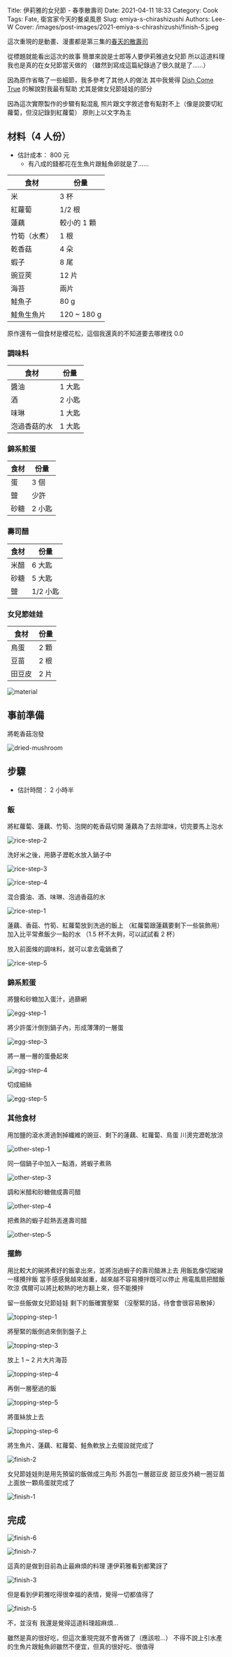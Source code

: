 Title: 伊莉雅的女兒節 - 春季散壽司
Date: 2021-04-11 18:33
Category: Cook
Tags: Fate, 衛宮家今天的餐桌風景
Slug: emiya-s-chirashizushi
Authors: Lee-W
Cover: /images/post-images/2021-emiya-s-chirashizushi/finish-5.jpeg

這次重現的是動畫、漫畫都是第三集的[春天的散壽司](https://ani.gamer.com.tw/animeVideo.php?sn=16729)

<!--more-->

從標題就能看出這次的故事
簡單來說是士郎等人要伊莉雅過女兒節
所以這道料理我也是真的在女兒節當天做的
（雖然到寫成這篇紀錄過了很久就是了......）

因為原作省略了一些細節，我多參考了其他人的做法
其中我覺得 [Dish Come True](https://www.youtube.com/watch?v=PF54BiZEdoA&list=PLsDq5EZWjbmW-1bp68lZyiZvgXArBe_4M&index=9) 的解說對我最有幫助
尤其是做女兒節娃娃的部分

因為這次實際製作的步驟有點混亂
照片跟文字敘述會有點對不上（像是說要切紅蘿蔔，但沒記錄到紅蘿蔔）
原則上以文字為主

## 材料（4 人份）
* 估計成本： 800 元
    * 有八成的錢都花在生魚片跟鮭魚卵就是了......

| 食材 | 份量 |
| --- | --- |
| 米 | 3 杯 |
| 紅蘿蔔 | 1/2 根 |
| 蓮藕 | 較小的 1 顆 |
| 竹筍（水煮） | 1 根 |
| 乾香菇 | 4 朵 |
| 蝦子 | 8 尾 |
| 豌豆莢 | 12 片 |
| 海苔 | 兩片 |
| 鮭魚子 | 80 g |
| 鮭魚生魚片 | 120 ~ 180 g |

原作還有一個食材是櫻花松，這個我還真的不知道要去哪裡找 0.0

### 調味料
| 食材 | 份量 |
| --- | --- |
| 醬油 | 1 大匙 |
| 酒 | 2 小匙 |
| 味琳 | 1 大匙 |
| 泡過香菇的水 | 1 大匙 |

### 錦系煎蛋
| 食材 | 份量 |
| --- | --- |
| 蛋 | 3 個 |
| 鹽 | 少許 |
| 砂糖 | 2 小匙 |

### 壽司醋
| 食材 | 份量 |
| --- | --- |
| 米醋 | 6 大匙 |
| 砂糖 | 5 大匙 |
| 鹽 | 1/2 小匙 |

### 女兒節娃娃

| 食材 | 份量 |
| --- | --- |
| 鳥蛋 | 2 顆 |
| 豆苗 | 2 根 |
| 田豆皮 | 2 片 |

![material]({static}/images/post-images/2021-emiya-s-chirashizushi/material.jpeg)

## 事前準備
將乾香菇泡發

![dried-mushroom]({static}/images/post-images/2021-emiya-s-chirashizushi/dried-mushroom.jpeg)

## 步驟
* 估計時間： 2 小時半

### 飯
將紅蘿蔔、蓮藕、竹筍、泡開的乾香菇切開
蓮藕為了去除澀味，切完要馬上泡水

![rice-step-2]({static}/images/post-images/2021-emiya-s-chirashizushi/rice-step-2.jpeg)

洗好米之後，用篩子瀝乾水放入鍋子中

![rice-step-3]({static}/images/post-images/2021-emiya-s-chirashizushi/rice-step-3.jpeg)

![rice-step-4]({static}/images/post-images/2021-emiya-s-chirashizushi/rice-step-4.jpeg)

混合醬油、酒、味琳、泡過香菇的水

![rice-step-1]({static}/images/post-images/2021-emiya-s-chirashizushi/rice-step-1.jpeg)

蓮藕、香菇、竹筍、紅蘿蔔放到洗過的飯上
（紅蘿蔔跟蓮藕要剩下一些裝飾用）
加入比平常煮飯少一點的水
（1.5 杯不太夠，可以試試看 2 杯）

放入前面條的調味料，就可以拿去電鍋煮了

![rice-step-5]({static}/images/post-images/2021-emiya-s-chirashizushi/rice-step-5.jpeg)

### 錦系煎蛋

將鹽和砂糖加入蛋汁，過篩網

![egg-step-1]({static}/images/post-images/2021-emiya-s-chirashizushi/egg-step-1.jpeg)

將少許蛋汁倒到鍋子內，形成薄薄的一層蛋

![egg-step-3]({static}/images/post-images/2021-emiya-s-chirashizushi/egg-step-3.jpeg)

將一層一層的蛋疊起來

![egg-step-4]({static}/images/post-images/2021-emiya-s-chirashizushi/egg-step-4-1.jpeg)

切成細絲

![egg-step-5]({static}/images/post-images/2021-emiya-s-chirashizushi/egg-step-5.jpeg)

### 其他食材

用加鹽的滾水燙過剝掉纖維的豌豆、剩下的蓮藕、紅蘿蔔、鳥蛋
川燙完瀝乾放涼

![other-step-1]({static}/images/post-images/2021-emiya-s-chirashizushi/other-step-1.jpeg)

同一個鍋子中加入一點酒，將蝦子煮熟

![other-step-3]({static}/images/post-images/2021-emiya-s-chirashizushi/other-step-3.jpeg)

調和米醋和砂糖做成壽司醋

![other-step-4]({static}/images/post-images/2021-emiya-s-chirashizushi/other-step-4.jpeg)

把煮熟的蝦子趁熱丟進壽司醋

![other-step-5]({static}/images/post-images/2021-emiya-s-chirashizushi/other-step-5.jpeg)


### 擺飾
用比較大的碗將煮好的飯拿出來，並將泡過蝦子的壽司醋淋上去
用飯匙像切縱線一樣攪拌飯
當手感感覺越來越重，越來越不容易攪拌既可以停止
用電風扇把醋飯吹涼
偶爾可以將比較熱的地方翻上來，但不能攪拌

留一些飯做女兒節娃娃
剩下的飯確實壓緊
（沒壓緊的話，待會會很容易散掉）

![topping-step-1]({static}/images/post-images/2021-emiya-s-chirashizushi/topping-step-1.jpeg)

將壓緊的飯倒過來倒到盤子上

![topping-step-3]({static}/images/post-images/2021-emiya-s-chirashizushi/topping-step-3.jpeg)

放上 1 ~ 2 片大片海苔

![topping-step-4]({static}/images/post-images/2021-emiya-s-chirashizushi/topping-step-4.jpeg)

再倒一層壓過的飯

![topping-step-5]({static}/images/post-images/2021-emiya-s-chirashizushi/topping-step-5.jpeg)

將蛋絲放上去

![topping-step-6]({static}/images/post-images/2021-emiya-s-chirashizushi/topping-step-6.jpeg)

將生魚片、蓮藕、紅蘿蔔、鮭魚軟放上去擺設就完成了

![finish-2]({static}/images/post-images/2021-emiya-s-chirashizushi/finish-2.jpeg)

女兒節娃娃則是用先預留的飯做成三角形
外面包一層甜豆皮
甜豆皮外繞一圈豆苗
上面放一顆鳥蛋就完成了

![finish-1]({static}/images/post-images/2021-emiya-s-chirashizushi/finish-1.jpeg)


## 完成

![finish-6]({static}/images/post-images/2021-emiya-s-chirashizushi/finish-6.jpeg)

![finish-7]({static}/images/post-images/2021-emiya-s-chirashizushi/finish-7.jpeg)

這真的是做到目前為止最麻煩的料理
連伊莉雅看到都驚訝了

![finish-3]({static}/images/post-images/2021-emiya-s-chirashizushi/finish-3.jpeg)

但是看到伊莉雅吃得很幸福的表情，覺得一切都值得了

![finish-5]({static}/images/post-images/2021-emiya-s-chirashizushi/finish-5.jpeg)

不，並沒有
我還是覺得這道料理超麻煩...

雖然是真的很好吃，但這次重現完就不會再做了（應該啦...）
不得不說上引水產的生魚片跟鮭魚卵雖然不便宜，但真的很好吃、很值得
